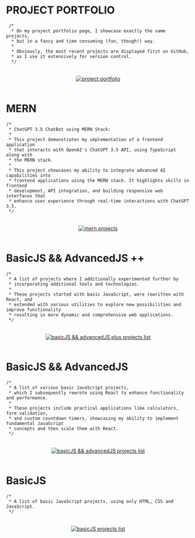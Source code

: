 # PROJECT PORTFOLIO

```
 /*
  * On my project portfolio page, I showcase exactly the same projects,
  * but in a fancy and time consuming (fun, though!) way.
  *
  * Obviously, the most recent projects are displayed first on GitHub,
  * as I use it extensively for version control.
  */
```

<br>

<div align="center">
  <a href="https://shcoobz.github.io/">
    <img src="https://img.shields.io/badge/project_portfolio-Link-28a745?style=for-the-badge&logo=github" alt="project portfolio"/>
  </a>
</div>

<br>

# MERN

```
/*
 * ChatGPT 3.5 ChatBot using MERN Stack:
 *
 * This project demonstrates my implementation of a frontend application
 * that interacts with OpenAI's ChatGPT 3.5 API, using TypeScript along with
 * the MERN stack.
 *
 * This project showcases my ability to integrate advanced AI capabilities into
 * frontend applications using the MERN stack. It highlights skills in frontend
 * development, API integration, and building responsive web interfaces that
 * enhance user experience through real-time interactions with ChatGPT 3.5.
 */
```

<br>

<div align="center">
  <a href="https://github.com/Shcoobz/list_mern-projects">
    <img src="https://img.shields.io/badge/mern_projects-List-28a745?style=for-the-badge&logo=github" alt="mern projects"/>
  </a>
</div>

<br>

# BasicJS && AdvancedJS ++

```
/*
 * A list of projects where I additionally experimented further by
 * incorporating additional tools and technologies.
 *
 * These projects started with basic JavaScript, were rewritten with React, and
 * extended with various utilities to explore new possibilities and improve functionality
 * resulting in more dynamic and comprehensive web applications.
 */
```

<br>

<div align="center">
  <a href="https://github.com/Shcoobz/list_basicJS-and-advancedJS-plus-projects">
    <img src="https://img.shields.io/badge/basicJS_and_advancedJS_++_projects-List-28a745?style=for-the-badge&logo=github" alt="basicJS && advancedJS plus projects list"/>
  </a>
</div>

<br>

# BasicJS && AdvancedJS

```
/*
 * A list of various basic JavaScript projects,
 * which I subsequently rewrote using React to enhance functionality and performance.
 *
 * These projects include practical applications like calculators, form validation,
 * and custom countdown timers, showcasing my ability to implement fundamental JavaScript
 * concepts and then scale them with React.
 */
```

<br>

<div align="center">
  <a href="https://github.com/Shcoobz/list_basicJS-and-advancedJS-projects">
    <img src="https://img.shields.io/badge/basicJS_and_advancedJS_projects-List-28a745?style=for-the-badge&logo=github" alt="basicJS && advancedJS projects list"/>
  </a>
</div>

<br>

# BasicJS

```
/*
 * A list of basic JavaScript projects, using only HTML, CSS and JavaScript.
 */
```

<br>

<div align="center">
  <a href="https://github.com/Shcoobz/list_basicJS-projects">
    <img src="https://img.shields.io/badge/basicJS_projects-List-28a745?style=for-the-badge&logo=github" alt="basicJS projects list"/>
  </a>
</div>
